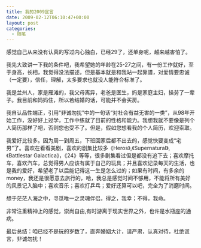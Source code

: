 ```yaml
---
title: 我的2009宣言
date: 2009-02-12T06:10:47+00:00
layout: post
categories:
  - 随笔
---
```

感觉自己从来没有认真的写过内心独白，已经29了，还单身呢，越来越害怕了。

我先大致讲一下我的条件吧，我希望她的年龄在25-27之间，有一份工作就好，至于身高，长相，我觉得没法描述，但是基本就是和我站一起靠谱，对爱情要忠诚（一定要），信任，理解，太多要求也就没人能符合标准了。

我是兰州人，家是雁滩的，我父母离异，老爸是医生，妈是家庭主妇，操劳了一辈子。我目前和妈妈住，所以若结婚的话，可能并不会买房。

我自认品性端正，引用“非诚勿扰”中的一句话“对社会有益无害的一类”，从98年开始工作，没好好上过学，工作中练就了目前的性格和能力。我想我就不要像是列个人简历那样了吧，否则您也受不了。但是，假如您想看我的个人简历，欢迎索取。

我爱好比较多。因为周一到周五，下班回家后都不出去的，感觉快要变成“宅男”了。喜欢在看看美剧，喜欢的剧集比较多《Heros》,《Supernatural》,《Battlestar Galactica》，《24》等等，很多剧集看过但是都没有追下去；喜欢摩托车，喜欢汽车，总觉得男人应该有属于自己的玩具；并且喜欢记录每天的生活，也是我的爱好，希望老了以后能记得这一生是怎么过的；如果有时间，有多余的money，我还是很愿意去旅行的，哈，我总是感觉时间不够用，不能将所有美好的风景记入脑中；喜欢音乐；喜欢打乒乓；爱好还算可以吧，完全为了消磨时间。
<!--more-->
想于茫茫人海之中，寻觅唯一之灵魂伴侣，得之，我幸；不得，我命。

非常注重精神上的感觉，崇尚自由,有时游离于现实世界之外，也许是水瓶座的通病。

最后总结：咱已经不是玩的岁数了，直奔婚姻大计，请严肃，认真对待，杜绝谎言，非诚勿扰！